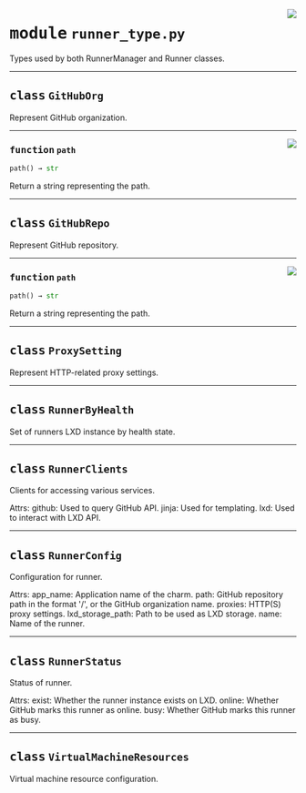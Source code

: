 <!-- markdownlint-disable -->

<a href="../src/runner_type.py#L0"><img align="right" style="float:right;" src="https://img.shields.io/badge/-source-cccccc?style=flat-square"></a>

# <kbd>module</kbd> `runner_type.py`
Types used by both RunnerManager and Runner classes. 



---

## <kbd>class</kbd> `GitHubOrg`
Represent GitHub organization. 




---

<a href="../src/runner_type.py#L53"><img align="right" style="float:right;" src="https://img.shields.io/badge/-source-cccccc?style=flat-square"></a>

### <kbd>function</kbd> `path`

```python
path() → str
```

Return a string representing the path. 


---

## <kbd>class</kbd> `GitHubRepo`
Represent GitHub repository. 




---

<a href="../src/runner_type.py#L41"><img align="right" style="float:right;" src="https://img.shields.io/badge/-source-cccccc?style=flat-square"></a>

### <kbd>function</kbd> `path`

```python
path() → str
```

Return a string representing the path. 


---

## <kbd>class</kbd> `ProxySetting`
Represent HTTP-related proxy settings. 





---

## <kbd>class</kbd> `RunnerByHealth`
Set of runners LXD instance by health state. 





---

## <kbd>class</kbd> `RunnerClients`
Clients for accessing various services. 

Attrs:  github: Used to query GitHub API.  jinja: Used for templating.  lxd: Used to interact with LXD API. 





---

## <kbd>class</kbd> `RunnerConfig`
Configuration for runner. 

Attrs:  app_name: Application name of the charm.  path: GitHub repository path in the format '<owner>/<repo>', or the GitHub organization  name.  proxies: HTTP(S) proxy settings.  lxd_storage_path: Path to be used as LXD storage.  name: Name of the runner. 





---

## <kbd>class</kbd> `RunnerStatus`
Status of runner. 

Attrs:  exist: Whether the runner instance exists on LXD.  online: Whether GitHub marks this runner as online.  busy: Whether GitHub marks this runner as busy. 





---

## <kbd>class</kbd> `VirtualMachineResources`
Virtual machine resource configuration. 





